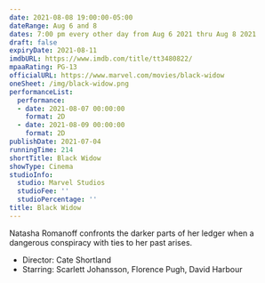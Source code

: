```yaml
---
date: 2021-08-08 19:00:00-05:00
dateRange: Aug 6 and 8
dates: 7:00 pm every other day from Aug 6 2021 thru Aug 8 2021
draft: false
expiryDate: 2021-08-11
imdbURL: https://www.imdb.com/title/tt3480822/
mpaaRating: PG-13
officialURL: https://www.marvel.com/movies/black-widow
oneSheet: /img/black-widow.png
performanceList:
  performance:
  - date: 2021-08-07 00:00:00
    format: 2D
  - date: 2021-08-09 00:00:00
    format: 2D
publishDate: 2021-07-04
runningTime: 214
shortTitle: Black Widow
showType: Cinema
studioInfo:
  studio: Marvel Studios
  studioFee: ''
  studioPercentage: ''
title: Black Widow
---
```


Natasha Romanoff confronts the darker parts of her ledger when a dangerous conspiracy with ties to her past arises.  

  - Director: Cate Shortland  
  - Starring: Scarlett Johansson, Florence Pugh, David Harbour